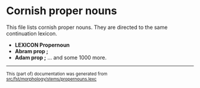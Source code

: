 # Cornish proper nouns 

This file lists cornish proper nouns. They are directed to the same continuation lexicon.

* **LEXICON Propernoun** 
* **Abram prop ;** 
* **Adam prop ;** 
... and some 1000 more.

* * *

<small>This (part of) documentation was generated from [src/fst/morphology/stems/propernouns.lexc](https://github.com/giellalt/lang-cor/blob/main/src/fst/morphology/stems/propernouns.lexc)</small>
